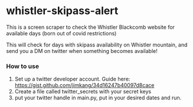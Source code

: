 # whistler-skipass-alert
This is a screen scraper to check the Whistler Blackcomb website for available days (born out of covid restrictions)

This will check for days with skipass availability on Whistler mountain, and send you a DM on twitter when something becomes available!

### How to use
1. Set up a twitter developer account. Guide here: https://gist.github.com/jimkang/34d16247b40097d8cace
2. Create a file called twitter_secrets with your secret keys 
3. put your twitter handle in main.py, put in your desired dates and run.
